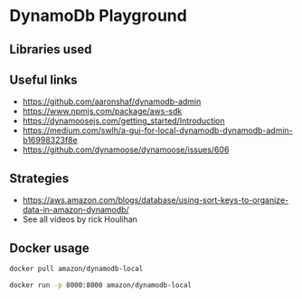 # DynamoDb Playground

## Libraries used

## Useful links

- https://github.com/aaronshaf/dynamodb-admin
- https://www.npmjs.com/package/aws-sdk
- https://dynamoosejs.com/getting_started/Introduction
- https://medium.com/swlh/a-gui-for-local-dynamodb-dynamodb-admin-b16998323f8e
- https://github.com/dynamoose/dynamoose/issues/606


## Strategies
- https://aws.amazon.com/blogs/database/using-sort-keys-to-organize-data-in-amazon-dynamodb/
- See all videos by rick Houlihan


## Docker usage

```bash
docker pull amazon/dynamodb-local
```
```bash
docker run -p 8000:8000 amazon/dynamodb-local
```